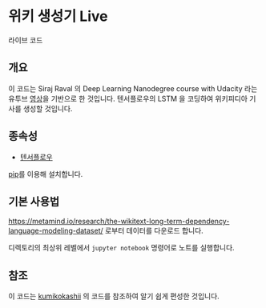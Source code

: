 # 위키 생성기 Live
라이브 코드

## 개요

이 코드는 Siraj Raval 의 Deep Learning Nanodegree course with Udacity 라는 유투브 [영상](https://www.youtube.com/watch?v=ZGU5kIG7b2I)을 기반으로 한 것입니다. 텐서플로우의 LSTM 을 코딩하여 위키피디아 기사를 생성할 것입니다.

## 종속성

* [텐서플로우](https://www.tensorflow.org/versions/r0.10/get_started/os_setup.html) 

[pip](https://pypi.python.org/pypi/pip)를 이용해 설치합니다. 

## 기본 사용법

https://metamind.io/research/the-wikitext-long-term-dependency-language-modeling-dataset/ 로부터 데이터를 다운로드 합니다.

디렉토리의 최상위 레벨에서 `jupyter notebook` 명령어로 노트를 실행합니다.

## 참조 

이 코드는 [kumikokashii](https://github.com/kumikokashii/lstm-text-generator) 의 코드를 참조하여 알기 쉽게 편성한 것입니다.
